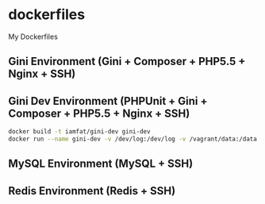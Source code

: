 dockerfiles
===========

My Dockerfiles

## Gini Environment (Gini + Composer + PHP5.5 + Nginx + SSH)
## Gini Dev Environment (PHPUnit + Gini + Composer + PHP5.5 + Nginx + SSH)
```bash
docker build -t iamfat/gini-dev gini-dev
docker run --name gini-dev -v /dev/log:/dev/log -v /vagrant/data:/data -d iamfat/gini-dev
```
## MySQL Environment (MySQL + SSH)
## Redis Environment (Redis + SSH)